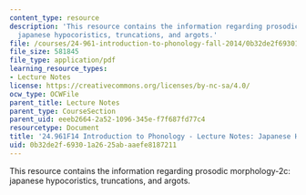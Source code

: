 ```yaml
---
content_type: resource
description: 'This resource contains the information regarding prosodic morphology-2c:
  japanese hypocoristics, truncations, and argots.'
file: /courses/24-961-introduction-to-phonology-fall-2014/0b32de2f69301a2625abaaefe8187211_MIT24_961F14_Lecture27c.pdf
file_size: 581845
file_type: application/pdf
learning_resource_types:
- Lecture Notes
license: https://creativecommons.org/licenses/by-nc-sa/4.0/
ocw_type: OCWFile
parent_title: Lecture Notes
parent_type: CourseSection
parent_uid: eeeb2664-2a52-1096-345e-f7f687fd77c4
resourcetype: Document
title: '24.961F14 Introduction to Phonology - Lecture Notes: Japanese Hypocoristics'
uid: 0b32de2f-6930-1a26-25ab-aaefe8187211
---
```

This resource contains the information regarding prosodic morphology-2c: japanese hypocoristics, truncations, and argots.